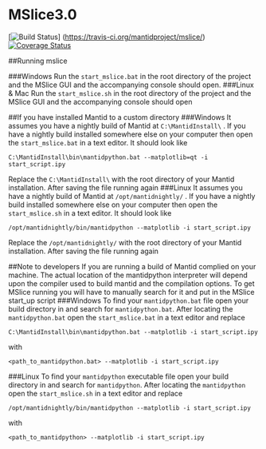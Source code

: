 # MSlice3.0
[![Build Status](https://travis-ci.org/mantidproject/mslice.svg?branch=restructured_code)] (https://travis-ci.org/mantidproject/mslice/)[![Coverage Status](https://coveralls.io/repos/github/mantidproject/mslice/badge.svg?branch=master)](https://coveralls.io/github/mantidproject/mslice?branch=master)

##Running mslice

###Windows
Run the `start_mslice.bat` in the root directory of the project and the MSlice GUI and the accompanying console should open.
###Linux & Mac 
Run the `start_mslice.sh` in the root directory of the project and the MSlice GUI and the accompanying console should open

##If you have installed Mantid to a custom directory
###Windows
It assumes you have a nightly build of Mantid at `C:\MantidInstall\` . If you have a nightly build installed somewhere else on your computer then open the `start_mslice.bat` in a text editor. 
It should look like
```
C:\MantidInstall\bin\mantidpython.bat --matplotlib=qt -i start_script.ipy
```
Replace the `C:\MantidInstall\` with the root directory of your Mantid installation. After saving the file running again 
###Linux 
It assumes you have a nightly build of Mantid at `/opt/mantidnightly/` . If you have a nightly build installed somewhere else on your computer then open the `start_mslice.sh` in a text editor. 
It should look like
```
/opt/mantidnightly/bin/mantidpython --matplotlib -i start_script.ipy
```
Replace the `/opt/mantidnightly/` with the root directory of your Mantid installation. After saving the file running again 

##Note to developers
If you are running a build of Mantid complied on your machine. The actual location of the mantidpython interpreter will depend upon the compiler used to build mantid and the compilation options. To get MSlice running you will have to manually search for it and put in the MSlice start_up script
###Windows
To find your `mantidpython.bat` file open your build directory in and search for `mantidpython.bat`. After locating the `mantidpython.bat` open the `start_mslice.bat` in a text editor and replace 
```
C:\MantidInstall\bin\mantidpython.bat --matplotlib -i start_script.ipy
```
with 
```
<path_to_mantidpython.bat> --matplotlib -i start_script.ipy
```
###Linux
To find your `mantidpython` executable file open your build directory in and search for `mantidpython`. After locating the `mantidpython` open the `start_mslice.sh` in a text editor and replace 
```
/opt/mantidnightly/bin/mantidpython --matplotlib -i start_script.ipy
```
with 
```
<path_to_mantidpython> --matplotlib -i start_script.ipy
```
